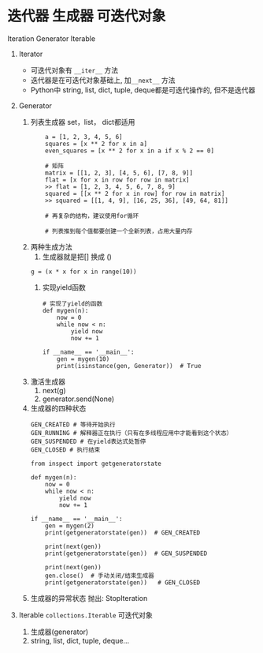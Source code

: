 # 迭代器 生成器 可迭代对象
Iteration Generator Iterable

1. Iterator   
    - 可迭代对象有 `__iter__` 方法
    - 迭代器是在可迭代对象基础上, 加`__next__` 方法
    - Python中 string, list, dict, tuple, deque都是可迭代操作的, 但不是迭代器

2. Generator 
    1. 列表生成器
    set，list， dict都适用
        ```
            a = [1, 2, 3, 4, 5, 6]
            squares = [x ** 2 for x in a]
            even_squares = [x ** 2 for x in a if x % 2 == 0]

            # 矩阵
            matrix = [[1, 2, 3], [4, 5, 6], [7, 8, 9]]
            flat = [x for x in row for row in matrix]
            >> flat = [1, 2, 3, 4, 5, 6, 7, 8, 9]
            squared = [[x ** 2 for x in row] for row in matrix]
            >> squared = [[1, 4, 9], [16, 25, 36], [49, 64, 81]]

            # 再复杂的结构，建议使用for循环
            
            # 列表推到每个值都要创建一个全新列表，占用大量内存
        ```
    2. 两种生成方法
        1. 生成器就是把[] 换成 ()
        ```
        g = (x * x for x in range(10))
        ```
        1. 实现yield函数
            ```
            # 实现了yield的函数
            def mygen(n):
                now = 0
                while now < n:
                    yield now
                    now += 1

            if __name__ == '__main__':
                gen = mygen(10)
                print(isinstance(gen, Generator))  # True
            ```
    2. 激活生成器
        1. next(g)
        2. generator.send(None)
    3. 生成器的四种状态
        ```
        GEN_CREATED # 等待开始执行
        GEN_RUNNING # 解释器正在执行（只有在多线程应用中才能看到这个状态）
        GEN_SUSPENDED # 在yield表达式处暂停
        GEN_CLOSED # 执行结束

        from inspect import getgeneratorstate

        def mygen(n):
            now = 0
            while now < n:
                yield now
                now += 1

        if __name__ == '__main__':
            gen = mygen(2)
            print(getgeneratorstate(gen))  # GEN_CREATED

            print(next(gen))
            print(getgeneratorstate(gen))  # GEN_SUSPENDED

            print(next(gen))
            gen.close()  # 手动关闭/结束生成器
            print(getgeneratorstate(gen))   # GEN_CLOSED

        ```
    4. 生成器的异常状态
        抛出: StopIteration


3. Iterable
`collections.Iterable` 可迭代对象
    1. 生成器(generator)
    2. string, list, dict, tuple, deque...